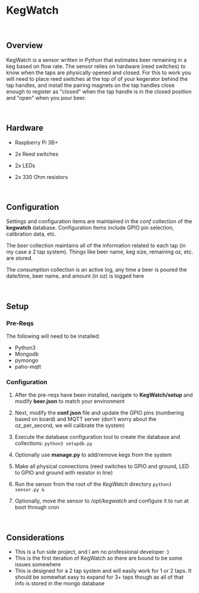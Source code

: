 # KegWatch

<br>

## Overview
KegWatch is a sensor written in Python that estimates beer remaining in a keg based on flow rate. The sensor relies on hardware (reed switches) to know when the taps are physically opened and closed. For this to work you will need to place reed switches at the top of of your kegerator behind the tap handles, and install the pairing magnets on the tap handles close enough to register as "closed" when the tap handle is in the closed position and "open" when you pour beer.

<br>

## Hardware
- Raspberry Pi 3B+

- 2x Reed switches

- 2x LEDs

- 2x 330 Ohm resistors

<br>

## Configuration

Settings and configuration items are maintained in the _conf_ collection of the __kegwatch__ database. Configuration items include GPIO pin selection, calibration data, etc.

The _beer_ collection maintains all of the information related to each tap (in my case a 2 tap system). Things like beer name, keg size, remaining oz, etc. are stored.

The _consumption_ collection is an active log, any time a beer is poured the date/time, beer name, and amount (in oz) is logged here

<br>

## Setup

### Pre-Reqs

The following will need to be installed:

- Python3
- Mongodb
- pymongo
- paho-mqtt


### Configuration

1. After the pre-reqs have been installed, navigate to __KegWatch/setup__ and modify __beer.json__ to match your environment
2. Next, modify the __conf.json__ file and update the GPIO pins (numbering based on board) and MQTT server (don't worry about the oz_per_second, we will calibrate the system)
3. Execute the database configuration tool to create the database and collections: 
      `python3 setupdb.py`
      
4. Optionally use __manage.py__ to add/remove kegs from the system
5. Make all physical connections (reed switches to GPIO and ground, LED to GPIO and ground with resistor in line)
6. Run the sensor from the root of the _KegWatch_ directory
      `python3 sensor.py &`
      
7. Optionally, move the sensor to _/opt/kegwatch_ and configure it to run at boot through cron


<br>

## Considerations

- This is a fun side project, and I am no professional developer :)
- This is the first iteration of KegWatch so there are bound to be some issues somewhere
- This is designed for a 2 tap system and will easily work for 1 or 2 taps. It should be somewhat easy to expand for 3+ taps though as all of that info is stored in the mongo database

